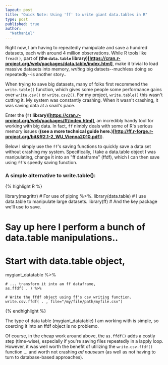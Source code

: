 ```yaml
---
layout: post
title: "Quick Note: Using 'ff' to write giant data.tables in R"
type: post
published: true
author:
  "Nathaniel"
---
```


Right now, I am having to repeatedly manipulate and save a hundred datasets, each with around 4 million observations. While R tools like <code>fread()</code>, part of __(the <code>data.table</code> library)[https://cran.r-project.org/web/packages/data.table/index.html]__, make it trivial to load massive datasets into memory, *writing* big datsets--muchless doing so repeatedly--is another story..

When trying to save big datasets, many of folks first recommend the <code>write.table()</code> function, which gives some people some performance gains over <code>write.csv()</code> or <code>write.csv2()</code>. For my project, <code>write.table()</code> this wasn't cutting it. My system was constantly crashing. When it wasn't crashing, it was saving data at a snail's pace.

Enter the __(<code>ff</code> library)[https://cran.r-project.org/web/packages/ff/index.html]__, an incredibly handy tool for working with big data. In fact, <code>ff</code> nimbly deals with some of R's serious memory issues (__(see a more technical guide here.)[http://ff.r-forge.r-project.org/bit&ff2.1-2_WU_Vienna2010.pdf]__).

Below I simply use the <code>ff</code>'s saving functions to quickly save a data set without crashing my system. Specifically, I take a data.table object I was manipulating, change it into an "ff dataframe" (ffdf), which I can then save using <code>ff</code>'s speedy saving function.

### A simple alternative to write.table():
{% highlight R %}

library(magrittr) # For use of piping %>%.
library(data.table) # I use data.table to manipulate large datasets.
library(ff) # And the key package we'll use to save.

  # Say up here I perform a bunch of data.table manipulations..

  # Start with data.table object,
  mygiant_datatable %>%

    # ... transform it into an ff dataframe,
    as.ffdf( . ) %>%

    # Write the ffdf object using ff's csv writing function.
    write.csv.ffdf( . , file="/my/file/path/myfile.csv")
{% endhighlight %}


The type of data table (mygiant_datatable) I am working with is simple, so coercing it into an ffdf object is no problemo.

Of course, in the cheap work around above, the <code>as.ffdf()</code> adds a costly step (time-wise), especially if you're saving files repeatedly in a lapply loop. However, it was well worth the benefit of utilizing the <code>write.csv.ffdf()</code> function ... and worth not crashing *ad nauseum* (as well as not having to turn to database-based approaches).
